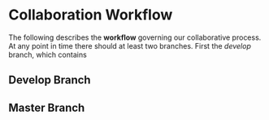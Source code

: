 # Collaboration Workflow
The following describes the **workflow** governing our collaborative process. At any point in time there should at least two branches. First the *develop* branch, which contains

## Develop Branch

## Master Branch
